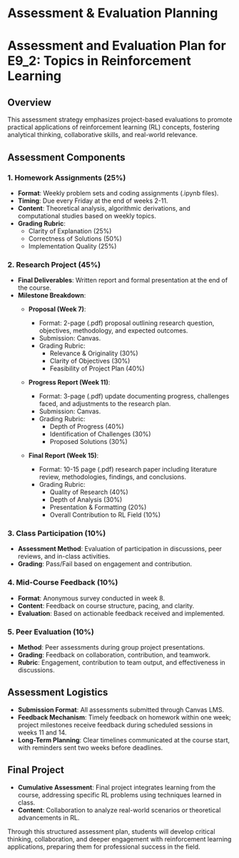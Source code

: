 Assessment & Evaluation Planning
================================

# Assessment and Evaluation Plan for E9_2: Topics in Reinforcement Learning

## Overview
This assessment strategy emphasizes project-based evaluations to promote practical applications of reinforcement learning (RL) concepts, fostering analytical thinking, collaborative skills, and real-world relevance.

## Assessment Components

### 1. Homework Assignments (25%)
- **Format**: Weekly problem sets and coding assignments (.ipynb files).
- **Timing**: Due every Friday at the end of weeks 2-11.
- **Content**: Theoretical analysis, algorithmic derivations, and computational studies based on weekly topics.
- **Grading Rubric**:
  - Clarity of Explanation (25%)
  - Correctness of Solutions (50%)
  - Implementation Quality (25%)

### 2. Research Project (45%)
- **Final Deliverables**: Written report and formal presentation at the end of the course.
- **Milestone Breakdown**:
  - **Proposal (Week 7)**:
    - Format: 2-page (.pdf) proposal outlining research question, objectives, methodology, and expected outcomes.
    - Submission: Canvas.
    - Grading Rubric:
      - Relevance & Originality (30%)
      - Clarity of Objectives (30%)
      - Feasibility of Project Plan (40%)
  
  - **Progress Report (Week 11)**:
    - Format: 3-page (.pdf) update documenting progress, challenges faced, and adjustments to the research plan.
    - Submission: Canvas.
    - Grading Rubric:
      - Depth of Progress (40%)
      - Identification of Challenges (30%)
      - Proposed Solutions (30%)

  - **Final Report (Week 15)**:
    - Format: 10-15 page (.pdf) research paper including literature review, methodologies, findings, and conclusions.
    - Grading Rubric:
      - Quality of Research (40%)
      - Depth of Analysis (30%)
      - Presentation & Formatting (20%)
      - Overall Contribution to RL Field (10%)

### 3. Class Participation (10%)
- **Assessment Method**: Evaluation of participation in discussions, peer reviews, and in-class activities.
- **Grading**: Pass/Fail based on engagement and contribution.

### 4. Mid-Course Feedback (10%)
- **Format**: Anonymous survey conducted in week 8.
- **Content**: Feedback on course structure, pacing, and clarity.
- **Evaluation**: Based on actionable feedback received and implemented.

### 5. Peer Evaluation (10%)
- **Method**: Peer assessments during group project presentations.
- **Grading**: Feedback on collaboration, contribution, and teamwork.
- **Rubric**: Engagement, contribution to team output, and effectiveness in discussions.

## Assessment Logistics
- **Submission Format**: All assessments submitted through Canvas LMS.
- **Feedback Mechanism**: Timely feedback on homework within one week; project milestones receive feedback during scheduled sessions in weeks 11 and 14.
- **Long-Term Planning**: Clear timelines communicated at the course start, with reminders sent two weeks before deadlines.

## Final Project
- **Cumulative Assessment**: Final project integrates learning from the course, addressing specific RL problems using techniques learned in class.
- **Content**: Collaboration to analyze real-world scenarios or theoretical advancements in RL.

Through this structured assessment plan, students will develop critical thinking, collaboration, and deeper engagement with reinforcement learning applications, preparing them for professional success in the field.